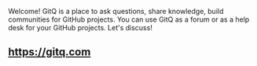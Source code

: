 Welcome! GitQ is a place to ask questions, share knowledge, build communities for GitHub projects. You can use GitQ as a forum or as a help desk for your GitHub projects. Let's discuss!

## https://gitq.com

